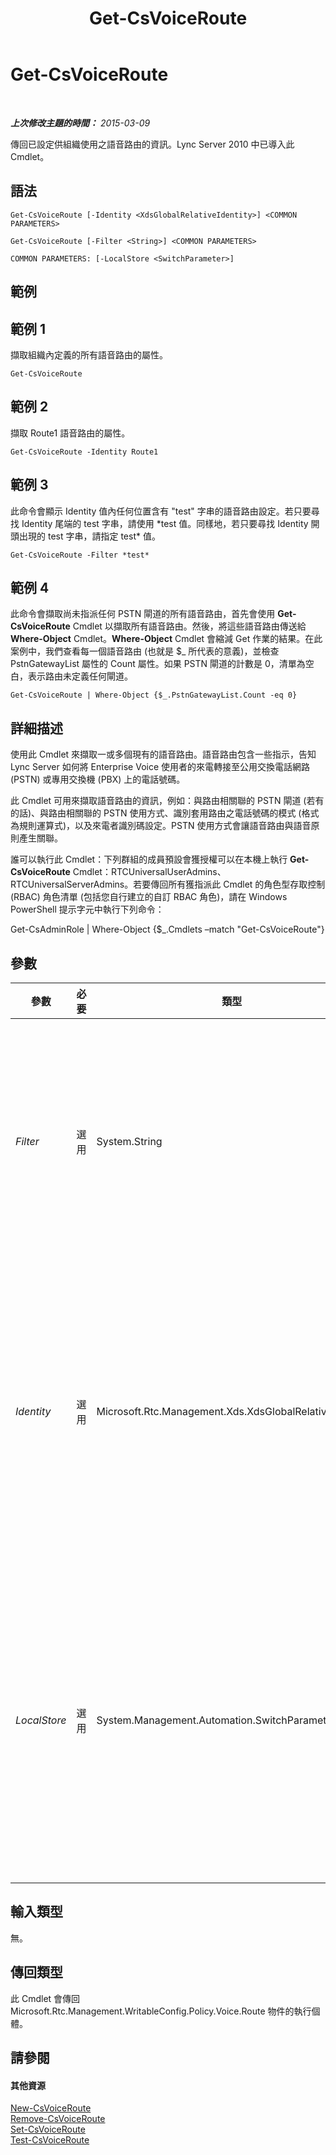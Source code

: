 ﻿---
title: Get-CsVoiceRoute
TOCTitle: Get-CsVoiceRoute
ms:assetid: 422abb2d-bff3-4b9a-b18c-d8202b01f69b
ms:mtpsurl: https://technet.microsoft.com/zh-tw/library/Gg425926(v=OCS.15)
ms:contentKeyID: 49290731
ms.date: 08/10/2015
mtps_version: v=OCS.15
ms.translationtype: HT
---

# Get-CsVoiceRoute

 

_**上次修改主題的時間：** 2015-03-09_

傳回已設定供組織使用之語音路由的資訊。Lync Server 2010 中已導入此 Cmdlet。

## 語法

    Get-CsVoiceRoute [-Identity <XdsGlobalRelativeIdentity>] <COMMON PARAMETERS>

    Get-CsVoiceRoute [-Filter <String>] <COMMON PARAMETERS>

    COMMON PARAMETERS: [-LocalStore <SwitchParameter>]

## 範例

## 範例 1

擷取組織內定義的所有語音路由的屬性。

    Get-CsVoiceRoute

## 範例 2

擷取 Route1 語音路由的屬性。

    Get-CsVoiceRoute -Identity Route1

## 範例 3

此命令會顯示 Identity 值內任何位置含有 "test" 字串的語音路由設定。若只要尋找 Identity 尾端的 test 字串，請使用 \*test 值。同樣地，若只要尋找 Identity 開頭出現的 test 字串，請指定 test\* 值。

    Get-CsVoiceRoute -Filter *test*

## 範例 4

此命令會擷取尚未指派任何 PSTN 閘道的所有語音路由，首先會使用 **Get-CsVoiceRoute** Cmdlet 以擷取所有語音路由。然後，將這些語音路由傳送給 **Where-Object** Cmdlet。**Where-Object** Cmdlet 會縮減 Get 作業的結果。在此案例中，我們查看每一個語音路由 (也就是 $\_ 所代表的意義)，並檢查 PstnGatewayList 屬性的 Count 屬性。如果 PSTN 閘道的計數是 0，清單為空白，表示路由未定義任何閘道。

    Get-CsVoiceRoute | Where-Object {$_.PstnGatewayList.Count -eq 0}

## 詳細描述

使用此 Cmdlet 來擷取一或多個現有的語音路由。語音路由包含一些指示，告知 Lync Server 如何將 Enterprise Voice 使用者的來電轉接至公用交換電話網路 (PSTN) 或專用交換機 (PBX) 上的電話號碼。

此 Cmdlet 可用來擷取語音路由的資訊，例如：與路由相關聯的 PSTN 閘道 (若有的話)、與路由相關聯的 PSTN 使用方式、識別套用路由之電話號碼的模式 (格式為規則運算式)，以及來電者識別碼設定。PSTN 使用方式會讓語音路由與語音原則產生關聯。

誰可以執行此 Cmdlet：下列群組的成員預設會獲授權可以在本機上執行 **Get-CsVoiceRoute** Cmdlet：RTCUniversalUserAdmins、RTCUniversalServerAdmins。若要傳回所有獲指派此 Cmdlet 的角色型存取控制 (RBAC) 角色清單 (包括您自行建立的自訂 RBAC 角色)，請在 Windows PowerShell 提示字元中執行下列命令：

Get-CsAdminRole | Where-Object {$\_.Cmdlets –match "Get-CsVoiceRoute"}

## 參數


<table>
<colgroup>
<col style="width: 25%" />
<col style="width: 25%" />
<col style="width: 25%" />
<col style="width: 25%" />
</colgroup>
<thead>
<tr class="header">
<th>參數</th>
<th>必要</th>
<th>類型</th>
<th>說明</th>
</tr>
</thead>
<tbody>
<tr class="odd">
<td><p><em>Filter</em></p></td>
<td><p>選用</p></td>
<td><p>System.String</p></td>
<td><p>此參數會根據傳遞給此參數的萬用字元值，篩選 Get 作業的結果。</p></td>
</tr>
<tr class="even">
<td><p><em>Identity</em></p></td>
<td><p>選用</p></td>
<td><p>Microsoft.Rtc.Management.Xds.XdsGlobalRelativeIdentity</p></td>
<td><p>可唯一識別語音路由的字串。若未提供識別，會傳回組織的所有語音路由。</p>
<p></p></td>
</tr>
<tr class="odd">
<td><p><em>LocalStore</em></p></td>
<td><p>選用</p></td>
<td><p>System.Management.Automation.SwitchParameter</p></td>
<td><p>從 中央管理存放區 的本機複本擷取語音路由，而非從 中央管理存放區 本身擷取。</p></td>
</tr>
</tbody>
</table>


## 輸入類型

無。

## 傳回類型

此 Cmdlet 會傳回 Microsoft.Rtc.Management.WritableConfig.Policy.Voice.Route 物件的執行個體。

## 請參閱

#### 其他資源

[New-CsVoiceRoute](new-csvoiceroute.md)  
[Remove-CsVoiceRoute](remove-csvoiceroute.md)  
[Set-CsVoiceRoute](set-csvoiceroute.md)  
[Test-CsVoiceRoute](test-csvoiceroute.md)

